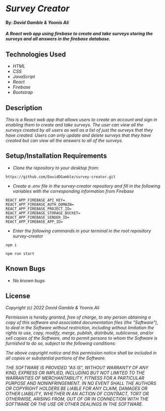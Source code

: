 # _Survey Creator_

#### By: _**David Gamble & Yoonis Ali**_

#### _A React web app using firebase to create and take surveys storing the surveys and all answers in the firebase database._

## Technologies Used

* _HTML_
* _CSS_
* _JavaScript_
* _React_
* _Firebase_
* _Bootstrap_

## Description

_This is a React web app that allows users to create an account and sign in enabling them to create and take surveys.  The user can view all the surveys created by all users as well as a list of just the surveys that they have created.  Users can only update and delete surveys that they have created but can view all the answers to all of the surveys._

## Setup/Installation Requirements

* _Clone the repository to your desktop from:_
```
https://github.com/DavidDGamble/survey-creator.git
```
* _Create a .env file in the survey-creator repository and fill in the following variables with the corresponding information from Firebase_
```
REACT_APP_FIREBASE_API_KEY=
REACT_APP_FIREBASE_AUTH_DOMAIN=
REACT_APP_FIREBASE_PROJECT_ID=
REACT_APP_FIREBASE_STORAGE_BUCKET=
REACT_APP_FIREBASE_SENDER_ID=
REACT_APP_FIREBASE_APP_ID=
```
* _Enter the following commands in your terminal in the root repository survey-creator_
```
npm i
```
```
npm run start
```

## Known Bugs

* _No known bugs_

## License

_Copyright (c) 2022 David Gamble & Yoonis Ali_

_Permission is hereby granted, free of charge, to any person obtaining a copy of this software and associated documentation files (the "Software"), to deal in the Software without restriction, including without limitation the rights to use, copy, modify, merge, publish, distribute, sublicense, and/or sell copies of the Software, and to permit persons to whom the Software is furnished to do so, subject to the following conditions:_

_The above copyright notice and this permission notice shall be included in all copies or substantial portions of the Software._

_THE SOFTWARE IS PROVIDED "AS IS", WITHOUT WARRANTY OF ANY KIND, EXPRESS OR IMPLIED, INCLUDING BUT NOT LIMITED TO THE WARRANTIES OF MERCHANTABILITY, FITNESS FOR A PARTICULAR PURPOSE AND NONINFRINGEMENT. IN NO EVENT SHALL THE AUTHORS OR COPYRIGHT HOLDERS BE LIABLE FOR ANY CLAIM, DAMAGES OR OTHER LIABILITY, WHETHER IN AN ACTION OF CONTRACT, TORT OR OTHERWISE, ARISING FROM, OUT OF OR IN CONNECTION WITH THE SOFTWARE OR THE USE OR OTHER DEALINGS IN THE SOFTWARE._
